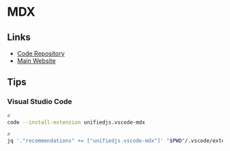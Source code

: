 # MDX

## Links

- [Code Repository](https://github.com/mdx-js/mdx/)
- [Main Website](https://mdxjs.com)

## Tips

### Visual Studio Code

```sh
#
code --install-extension unifiedjs.vscode-mdx

#
jq '."recommendations" += ["unifiedjs.vscode-mdx"]' "$PWD"/.vscode/extensions.json | sponge "$PWD"/.vscode/extensions.json
```

